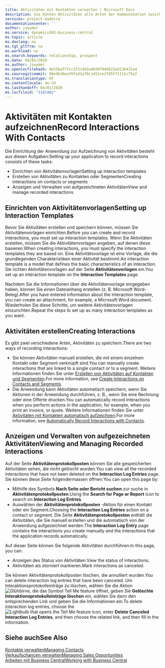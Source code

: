 ```yaml
---
title: Aktivitäten mit Kontakten verwalten | Microsoft Docs
description: Sie können Aktivitäten alle Arten der Kommunikation zwischen Ihrem Unternehmen und Ihren Kontakten aufzeichnen, uum Beispiel Briefe, Fax, E-Mail, Telefon, Besprechungen usw.
services: project-madeira
documentationcenter: ''
author: jswymer
ms.service: dynamics365-business-central
ms.topic: article
ms.devlang: na
ms.tgt_pltfrm: na
ms.workload: na
ms.search.keywords: relationship, prospect
ms.date: 04/01/2020
ms.author: jswymer
ms.openlocfilehash: 8e55baf7fcc375c492a4b50794d823ad13b432a4
ms.sourcegitcommit: 88e4b30eaf6fa32af0c1452ce2f85ff1111c75e2
ms.translationtype: HT
ms.contentlocale: de-CH
ms.lasthandoff: 04/01/2020
ms.locfileid: "3181402"
---
```

# <a name="record-interactions-with-contacts"></a><span data-ttu-id="31550-103">Aktivitäten mit Kontakten aufzeichnen</span><span class="sxs-lookup"><span data-stu-id="31550-103">Record Interactions With Contacts</span></span>
<span data-ttu-id="31550-104">Die Einrichtung der Anwendung zur Aufzeichnung von Aktivitäten besteht aus diesen Aufgaben:</span><span class="sxs-lookup"><span data-stu-id="31550-104">Setting up your application to record interactions consists of these tasks:</span></span>

* <span data-ttu-id="31550-105">Einrichten von Aktivitätenvorlagen</span><span class="sxs-lookup"><span data-stu-id="31550-105">Setting up interaction templates</span></span>  
* <span data-ttu-id="31550-106">Erstellen von Aktivitäten zu Kontakten oder Segmenten</span><span class="sxs-lookup"><span data-stu-id="31550-106">Creating interactions on contacts or segments</span></span>  
* <span data-ttu-id="31550-107">Anzeigen und Verwalten von aufgezeichneten Aktivitäten</span><span class="sxs-lookup"><span data-stu-id="31550-107">View and manage recorded interactions</span></span>  

##  <a name="setting-up-interaction-templates"></a><span data-ttu-id="31550-108">Einrichten von Aktivitätenvorlagen</span><span class="sxs-lookup"><span data-stu-id="31550-108">Setting up Interaction Templates</span></span>
<span data-ttu-id="31550-109">Bevor Sie Aktivitäten erstellen und speichern können, müssen Sie Aktivitätenvorlagen einrichten.</span><span class="sxs-lookup"><span data-stu-id="31550-109">Before you can create and record interactions, you must set up interaction templates.</span></span> <span data-ttu-id="31550-110">Wenn Sie Aktivitäten erstellen, müssen Sie die Aktivitätenvorlagen angeben, auf denen diese basieren.</span><span class="sxs-lookup"><span data-stu-id="31550-110">When creating interactions, you must specify the interaction templates they are based on.</span></span> <span data-ttu-id="31550-111">Eine Aktivitätsvorlage ist eine Vorlage, die die grundlegenden Charakteristiken einer Aktivität bestimmt.</span><span class="sxs-lookup"><span data-stu-id="31550-111">An interaction template is a model that defines the basic characteristics of an interaction.</span></span>
<span data-ttu-id="31550-112">Sie richten Aktivitätenvorlagen auf der Seite **Aktivitätenvorlagen** ein.</span><span class="sxs-lookup"><span data-stu-id="31550-112">You set up an interaction template on the **Interaction Templates** page.</span></span>

<span data-ttu-id="31550-113">Nachdem Sie die Informationen über die Aktivitätenvorlage eingegeben haben, können Sie einen Dateianhang erstellen (z. B. Microsoft Word-Beleg).</span><span class="sxs-lookup"><span data-stu-id="31550-113">After you have entered information about the interaction template, you can create an attachment, for example, a Microsoft Word document.</span></span> <span data-ttu-id="31550-114">Wiederholen Sie diese Schritte, um weitere Aktivitätenvorlagen einzurichten.</span><span class="sxs-lookup"><span data-stu-id="31550-114">Repeat the steps to set up as many interaction templates as you want.</span></span>  

## <a name="creating-interactions"></a><span data-ttu-id="31550-115">Aktivitäten erstellen</span><span class="sxs-lookup"><span data-stu-id="31550-115">Creating Interactions</span></span>
<span data-ttu-id="31550-116">Es gibt zwei verschiedene Arten, Aktivitäten zu speichern.</span><span class="sxs-lookup"><span data-stu-id="31550-116">There are two ways of recording interactions:</span></span>

* <span data-ttu-id="31550-117">Sie können Aktivitäten manuell erstellen, die mit einem einzelnen Kontakt oder Segment verknüpft sind.</span><span class="sxs-lookup"><span data-stu-id="31550-117">You can manually create interactions that are linked to a single contact or to a segment.</span></span> <span data-ttu-id="31550-118">Weitere Informationen finden Sie unter [Erstellen von Aktivitäten auf Kontakten und Segmenten](marketing-how-create-interactions.md).</span><span class="sxs-lookup"><span data-stu-id="31550-118">For more information, see [Create Interactions on Contacts and Segments](marketing-how-create-interactions.md).</span></span>  
* <span data-ttu-id="31550-119">Die Anwendung kann Aktivitäten automatisch speichern, wenn Sie Aktionen in der Anwendung durchführen, z. B., wenn Sie eine Rechnung oder eine Offerte drucken.</span><span class="sxs-lookup"><span data-stu-id="31550-119">You can automatically record interactions when you perform actions in the application, for example, when you print an invoice, or quote.</span></span> <span data-ttu-id="31550-120">Weitere Informationen finden Sie unter [Aktivitäten mit Kontakten automatisch aufzeichnen](marketing-auto-record-interactions.md).</span><span class="sxs-lookup"><span data-stu-id="31550-120">For more information, see [Automatically Record Interactions with Contacts](marketing-auto-record-interactions.md).</span></span>

## <a name="viewing-and-managing-recorded-interactions"></a><span data-ttu-id="31550-121">Anzeigen und Verwalten von aufgezeichneten Aktivitäten</span><span class="sxs-lookup"><span data-stu-id="31550-121">Viewing and Managing Recorded Interactions</span></span>
<span data-ttu-id="31550-122">Auf der Seite **Aktivitätenprotokollposten** können Sie alle gespeicherten Aktivitäten sehen, die nicht gelöscht wurden.</span><span class="sxs-lookup"><span data-stu-id="31550-122">You can view all the recorded interactions that have not been deleted on the **Interaction Log Entries** page.</span></span> <span data-ttu-id="31550-123">Sie können diese Seite folgendermassen öffnen:</span><span class="sxs-lookup"><span data-stu-id="31550-123">You can open this page by:</span></span>

* <span data-ttu-id="31550-124">Mithilfe des Symbols **Nach Seite oder Bericht suchen** zur suche in **Aktivitätenprotokollposten**.</span><span class="sxs-lookup"><span data-stu-id="31550-124">Using the **Search for Page or Report** icon to search on **Interaction Log Entries**.</span></span>
* <span data-ttu-id="31550-125">Auswählen der **Aktivitätenprotokollposten** -Aktion für einen Kontakt oder ein Segment.</span><span class="sxs-lookup"><span data-stu-id="31550-125">Choosing the **Interaction Log Entries** action on a contact or segment.</span></span>
  <span data-ttu-id="31550-126">Die Seite **Aktivitätenprotokollposten** enthält die Aktivitäten, die Sie manuell erstellen und die automatisch von der Anwendung aufgezeichnet werden.</span><span class="sxs-lookup"><span data-stu-id="31550-126">The **Interaction Log Entry** page contains the interactions you create manually and the interactions that the application records automatically.</span></span>

<span data-ttu-id="31550-127">Auf dieser Seite können Sie folgende Aktivitäten durchführen:</span><span class="sxs-lookup"><span data-stu-id="31550-127">In this page, you can:</span></span>

* <span data-ttu-id="31550-128">Anzeigen des Status von Aktivitäten.</span><span class="sxs-lookup"><span data-stu-id="31550-128">View the status of interactions.</span></span>
* <span data-ttu-id="31550-129">Aktivitäten als storniert markieren.</span><span class="sxs-lookup"><span data-stu-id="31550-129">Mark interactions as canceled.</span></span>

<span data-ttu-id="31550-130">Sie können Aktivitätenprotokollposten löschen, die annulliert wurden.</span><span class="sxs-lookup"><span data-stu-id="31550-130">You can delete interaction log entries that have been canceled.</span></span> <span data-ttu-id="31550-131">Um Interaktionsprotokolleinträge zu löschen, wählen Sie die Aktion ![Glühbirne, die das Symbol Tell Me feature](media/ui-search/search_small.png "Tell Me-Funktion") öffnet, geben Sie **Gelöschte Interaktionsprotokolleinträge löschen** ein, wählen Sie dann den entsprechenden Link und geben Sie die Informationen ein.</span><span class="sxs-lookup"><span data-stu-id="31550-131">To delete interaction log entries, choose the ![Lightbulb that opens the Tell Me feature](media/ui-search/search_small.png "Tell me what you want to do") icon, enter **Delete Canceled Interaction Log Entries**, and then choose the related link, and then fill in the information.</span></span>

## <a name="see-also"></a><span data-ttu-id="31550-132">Siehe auch</span><span class="sxs-lookup"><span data-stu-id="31550-132">See Also</span></span>
[<span data-ttu-id="31550-133">Kontakte verwalten</span><span class="sxs-lookup"><span data-stu-id="31550-133">Managing Contacts</span></span>](marketing-contacts.md)  
[<span data-ttu-id="31550-134">Verkaufschancen verwalten</span><span class="sxs-lookup"><span data-stu-id="31550-134">Managing Sales Opportunities</span></span>](marketing-manage-sales-opportunities.md)  
[<span data-ttu-id="31550-135">Arbeiten mit Business Central</span><span class="sxs-lookup"><span data-stu-id="31550-135">Working with Business Central</span></span>](ui-work-product.md)  
